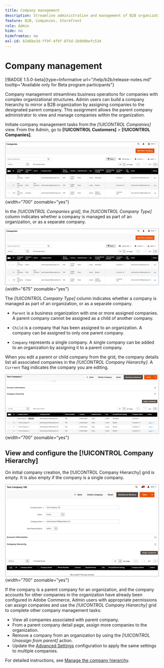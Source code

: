 ```yaml
---
title: Company management
description: Streamline administration and management of B2B organizations with complex operational models.
feature: B2B, Companies, Storefront
role: Admin
hide: no
hidefromtoc: no
exl-id: 8246be3d-ff9f-4f9f-875d-1b999befc534
---
```

# Company management

[!BADGE 1.5.0-beta]{type=Informative url="/help/b2b/release-notes.md" tooltip="Available only for Beta program participants"}

Company management streamlines business operations for companies with complex organizational structures. Admin users can build a company hierarchy to mirror a B2B organization by assigning companies to the designated parent company. This assignment allows the parent company administrator to view and manage companies within the organization.

Initiate company management tasks from the *[!UICONTROL Companies]* view. From the Admin, go to  **[!UICONTROL Customers]** > **[!UICONTROL Companies]**.

  ![B2B Manage Companies Grid](./assets/companies-grid-view.png){width="700" zoomable="yes"}

In the *[!UICONTROL Companies grid]*, the *[!UICONTROL Company Type]* column indicates whether a company is managed as part of an organization, or as a separate company.

  ![Companies Grid](./assets/companies-grid-view.png){width="675" zoomable="yes"}

The *[!UICONTROL Company Type]* column indicates whether a company is managed as part of an organization, or as a separate company.

- `Parent` is a business organization with one or more assigned companies. A parent company cannot be assigned as a child of another company.

- `Child` is a company that has been assigned to an organization. A company can be assigned to only one parent company.

- `Company` represents a single company. A single company can be added to an organization by assigning it to a parent company.

When you edit a parent or child company from the grid, the company details list all associated companies in the *[!UICONTROL Company Hierarchy]*.  A `Current` flag indicates the company you are editing.

   ![Companies Grid](./assets/company-detail-hierarchy-current-flag.png){width="700" zoomable="yes"}

## View and configure the [!UICONTROL Company Hierarchy]

On initial company creation, the [!UICONTROL Company Hierarchy] grid is empty. It is also empty if the company is a single company.

![B2B Company Hierarchy Grid](./assets/company-hierarchy-grid.png){width="700" zoomable="yes"}

If the company is a parent company for an organization, and the company accounts for other companies in the organization have already been configured in Adobe Commerce, Admin users with appropriate permissions can assign companies and use the *[!UICONTROL Company Hierarchy]* grid to complete other company management tasks:

- View all companies associated with parent company.
- From a parent company detail page, assign more companies to the organization.
- Remove a company from an organization by using the *[!UICONTROL Unassign from parent]* action.
- Update the [Advanced Settings](account-company-create.md#advanced-settings) configuration to apply the same settings to multiple companies.

For detailed instructions, see [Manage the company hierarchy](assign-companies.md).
